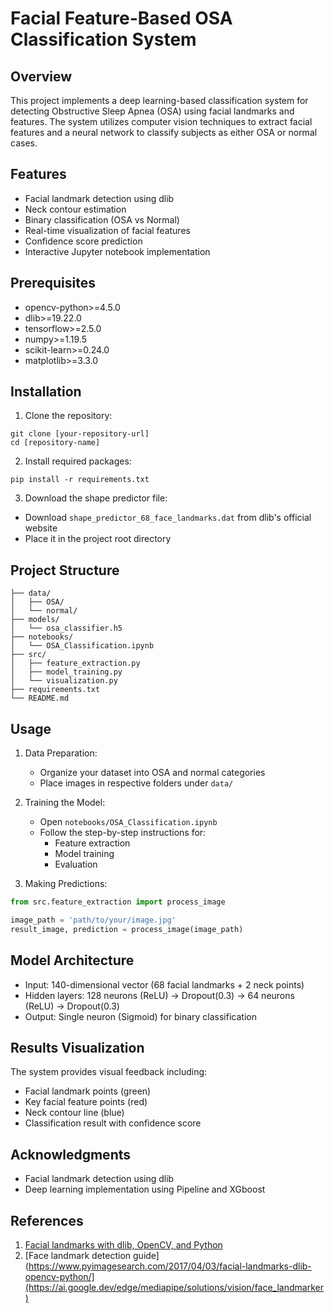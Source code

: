 # Facial Feature-Based OSA Classification System

## Overview
This project implements a deep learning-based classification system for detecting Obstructive Sleep Apnea (OSA) using facial landmarks and features. The system utilizes computer vision techniques to extract facial features and a neural network to classify subjects as either OSA or normal cases.

## Features
* Facial landmark detection using dlib
* Neck contour estimation
* Binary classification (OSA vs Normal)
* Real-time visualization of facial features
* Confidence score prediction
* Interactive Jupyter notebook implementation

## Prerequisites
* opencv-python>=4.5.0
* dlib>=19.22.0
* tensorflow>=2.5.0
* numpy>=1.19.5
* scikit-learn>=0.24.0
* matplotlib>=3.3.0

## Installation
1. Clone the repository:
```
git clone [your-repository-url]
cd [repository-name]
```

2. Install required packages:
```
pip install -r requirements.txt
```

3. Download the shape predictor file:
* Download `shape_predictor_68_face_landmarks.dat` from dlib's official website
* Place it in the project root directory

## Project Structure
```
├── data/
│   ├── OSA/
│   └── normal/
├── models/
│   └── osa_classifier.h5
├── notebooks/
│   └── OSA_Classification.ipynb
├── src/
│   ├── feature_extraction.py
│   ├── model_training.py
│   └── visualization.py
├── requirements.txt
└── README.md
```

## Usage
1. Data Preparation:
   * Organize your dataset into OSA and normal categories
   * Place images in respective folders under `data/`

2. Training the Model:
   * Open `notebooks/OSA_Classification.ipynb`
   * Follow the step-by-step instructions for:
     * Feature extraction
     * Model training
     * Evaluation

3. Making Predictions:
```python
from src.feature_extraction import process_image

image_path = 'path/to/your/image.jpg'
result_image, prediction = process_image(image_path)
```

## Model Architecture
* Input: 140-dimensional vector (68 facial landmarks + 2 neck points)
* Hidden layers: 128 neurons (ReLU) → Dropout(0.3) → 64 neurons (ReLU) → Dropout(0.3)
* Output: Single neuron (Sigmoid) for binary classification

## Results Visualization
The system provides visual feedback including:
* Facial landmark points (green)
* Key facial feature points (red)
* Neck contour line (blue)
* Classification result with confidence score


## Acknowledgments
* Facial landmark detection using dlib
* Deep learning implementation using Pipeline and XGboost



## References
1. [Facial landmarks with dlib, OpenCV, and Python](https://www.pyimagesearch.com/2017/04/03/facial-landmarks-dlib-opencv-python/)
2. [Face landmark detection guide](https://www.pyimagesearch.com/2017/04/03/facial-landmarks-dlib-opencv-python/](https://ai.google.dev/edge/mediapipe/solutions/vision/face_landmarker)
